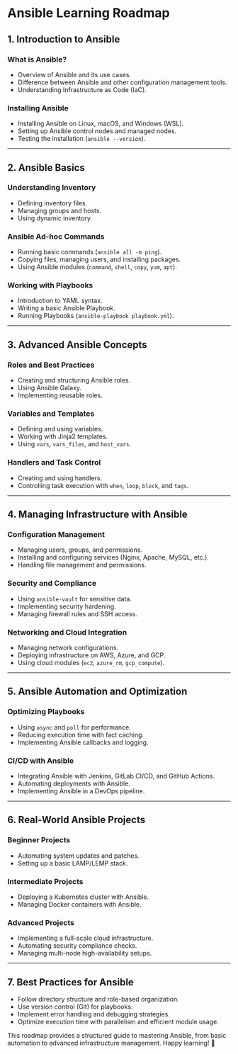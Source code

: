 # Ansible Learning Roadmap

## **1. Introduction to Ansible**

### **What is Ansible?**
- Overview of Ansible and its use cases.
- Difference between Ansible and other configuration management tools.
- Understanding Infrastructure as Code (IaC).

### **Installing Ansible**
- Installing Ansible on Linux, macOS, and Windows (WSL).
- Setting up Ansible control nodes and managed nodes.
- Testing the installation (`ansible --version`).

---

## **2. Ansible Basics**

### **Understanding Inventory**
- Defining inventory files.
- Managing groups and hosts.
- Using dynamic inventory.

### **Ansible Ad-hoc Commands**
- Running basic commands (`ansible all -m ping`).
- Copying files, managing users, and installing packages.
- Using Ansible modules (`command`, `shell`, `copy`, `yum`, `apt`).

### **Working with Playbooks**
- Introduction to YAML syntax.
- Writing a basic Ansible Playbook.
- Running Playbooks (`ansible-playbook playbook.yml`).

---

## **3. Advanced Ansible Concepts**

### **Roles and Best Practices**
- Creating and structuring Ansible roles.
- Using Ansible Galaxy.
- Implementing reusable roles.

### **Variables and Templates**
- Defining and using variables.
- Working with Jinja2 templates.
- Using `vars`, `vars_files`, and `host_vars`.

### **Handlers and Task Control**
- Creating and using handlers.
- Controlling task execution with `when`, `loop`, `block`, and `tags`.

---

## **4. Managing Infrastructure with Ansible**

### **Configuration Management**
- Managing users, groups, and permissions.
- Installing and configuring services (Nginx, Apache, MySQL, etc.).
- Handling file management and permissions.

### **Security and Compliance**
- Using `ansible-vault` for sensitive data.
- Implementing security hardening.
- Managing firewall rules and SSH access.

### **Networking and Cloud Integration**
- Managing network configurations.
- Deploying infrastructure on AWS, Azure, and GCP.
- Using cloud modules (`ec2`, `azure_rm`, `gcp_compute`).

---

## **5. Ansible Automation and Optimization**

### **Optimizing Playbooks**
- Using `async` and `poll` for performance.
- Reducing execution time with fact caching.
- Implementing Ansible callbacks and logging.

### **CI/CD with Ansible**
- Integrating Ansible with Jenkins, GitLab CI/CD, and GitHub Actions.
- Automating deployments with Ansible.
- Implementing Ansible in a DevOps pipeline.

---

## **6. Real-World Ansible Projects**

### **Beginner Projects**
- Automating system updates and patches.
- Setting up a basic LAMP/LEMP stack.

### **Intermediate Projects**
- Deploying a Kubernetes cluster with Ansible.
- Managing Docker containers with Ansible.

### **Advanced Projects**
- Implementing a full-scale cloud infrastructure.
- Automating security compliance checks.
- Managing multi-node high-availability setups.

---

## **7. Best Practices for Ansible**
- Follow directory structure and role-based organization.
- Use version control (Git) for playbooks.
- Implement error handling and debugging strategies.
- Optimize execution time with parallelism and efficient module usage.

This roadmap provides a structured guide to mastering Ansible, from basic automation to advanced infrastructure management. Happy learning! 🚀
